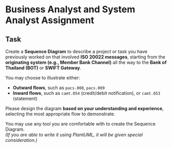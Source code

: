 # Business Analyst and System Analyst Assignment

## Task

Create a **Sequence Diagram** to describe a project or task you have previously worked on that involved **ISO 20022 messages**, starting from the **originating system (e.g., Member Bank Channel)** all the way to the **Bank of Thailand (BOT)** or **SWIFT Gateway**.

You may choose to illustrate either:

- **Outward flows**, such as `pacs.008`, `pacs.009`  
- **Inward flows**, such as `camt.054` (credit/debit notification), or `camt.053` (statement)

Please design the diagram **based on your understanding and experience**, selecting the most appropriate flow to demonstrate.

You may use any tool you are comfortable with to create the Sequence Diagram.  
*(If you are able to write it using PlantUML, it will be given special consideration.)*

